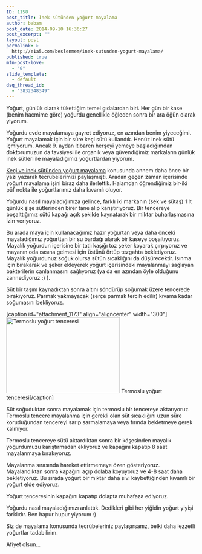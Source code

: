 ```yaml
---
ID: 1158
post_title: İnek sütünden yoğurt mayalama
author: babam
post_date: 2014-09-10 16:36:27
post_excerpt: ""
layout: post
permalink: >
  http://e1a5.com/beslenmem/inek-sutunden-yogurt-mayalama/
published: true
mfn-post-love:
  - "0"
slide_template:
  - default
dsq_thread_id:
  - "3832348349"
---
```

Yoğurt, günlük olarak tükettiğim temel gıdalardan biri. Her gün bir kase (benim hacmime göre) yoğurdu genellikle öğleden sonra bir ara öğün olarak yiyorum.

Yoğurdu evde mayalamaya gayret ediyoruz, en azından benim yiyeceğimi. Yoğurt mayalamak için bir süre keçi sütü kullandık. Henüz inek sütü içmiyorum. Ancak 9. aydan itibaren herşeyi yemeye başladığımdan doktorumuzun da tavsiyesi ile organik veya güvendiğimiz markaların günlük inek sütleri ile mayaladığımız yoğurtlardan yiyorum.

<a title="Keçi ve inek sütünden yoğurt mayalama" href="http://e1a5.com/0-yas/keci-ve-inek-sutunden-yogurt-mayalama-2/" target="_blank">Keçi ve inek sütünden yoğurt mayalama</a> konusunda annem daha önce bir yazı yazarak tecrübelerimizi paylaşmıştı. Aradan geçen zaman içerisinde yoğurt mayalama işini biraz daha ilerlettik. Halamdan öğrendiğimiz bir-iki püf nokta ile yoğurtlarımız daha kıvamlı oluyor.

Yoğurdu nasıl mayaladığımıza gelince, farklı iki markanın (sek ve sütaş) 1 lt günlük şişe sütlerinden birer tane alıp karıştırıyoruz. Bir tencereye boşalttığımız sütü kapağı açık şekilde kaynatarak bir miktar buharlaşmasına izin veriyoruz.

Bu arada maya için kullanacağımız hazır yoğurtan veya daha önceki mayaladığımız yoğurttan bir su bardağı alarak bir kaseye boşaltıyoruz. Mayalık yoğurdun içerisine bir tatlı kaşığı toz şeker koyarak çırpıyoruz ve mayanın oda ısısına gelmesi için üstünü örtüp tezgahta bekletiyoruz. Mayalık yoğurdunuz soğuk olursa sütün sıcaklığını da düşürecektir. Isınma için bırakarak ve şeker ekleyerek yoğurt içerisindeki mayalanmayı sağlayan bakterilerin canlanmasını sağlıyoruz (ya da en azından öyle olduğunu zannediyoruz :) ).

Süt bir taşım kaynadıktan sonra altını söndürüp soğumak üzere tencerede bırakıyoruz. Parmak yakmayacak (serçe parmak tercih edilir) kıvama kadar soğumasını bekliyoruz.

[caption id="attachment_1173" align="aligncenter" width="300"]<a href="http://e1a5.com/wp-content/uploads/2014/09/termoslu_yogurt_tenceresi.jpg"><img class="wp-image-1173 size-medium" src="http://e1a5.com/wp-content/uploads/2014/09/termoslu_yogurt_tenceresi-300x200.jpg" alt="Termoslu yoğurt tenceresi" width="300" height="200" /></a> Termoslu yoğurt tenceresi[/caption]

Süt soğuduktan sonra mayalamak için termoslu bir tencereye aktarıyoruz. Termoslu tencere mayalanma için gerekli olan süt sıcaklığını uzun süre koruduğundan tencereyi sarıp sarmalamaya veya fırında bekletmeye gerek kalmıyor.

Termoslu tencereye sütü aktardıktan sonra bir köşesinden mayalık yoğurdumuzu karıştırmadan ekliyoruz ve kapağını kapatıp 8 saat mayalanmaya bırakıyoruz.

Mayalanma sırasında hareket ettirmemeye özen gösteriyoruz. Mayalandıktan sonra kapağını açıp dolaba koyuyoruz ve 4-8 saat daha bekletiyoruz. Bu sırada yoğurt bir miktar daha sıvı kaybettiğinden kıvamlı bir yoğurt elde ediyoruz.

Yoğurt tenceresinin kapağını kapatıp dolapta muhafaza ediyoruz.

Yoğurdu nasıl mayaladığımızı anlattık. Dedikleri gibi her yiğidin yoğurt yiyişi farklıdır. Ben hapur hupur yiyorum :)

Siz de mayalama konusunda tecrübeleriniz paylaşırsanız, belki daha lezzetli yoğurtlar tadabilirim.

Afiyet olsun...
